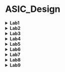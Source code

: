 # ASIC_Design
<details><summary><strong>Lab1</strong></summary>

### Objective:
  - Compile and verify a simple C code (example: sum of n natural numbers) in both GCC and RISC-V GNU compiler tool chain on Ubuntu.
### Tools used:
  - GCC
  - RISC-V GNU complier.
### Methodolgy:
  #### Task_1 : 
  #### 1. Compile and verify simple C code in GCC environment.
  ##### Code:
  ```c
	#include <stdio.h>

	int main(){

		int sum=0;
		int n=50;
		for(int i=0;i<=n;i++){
			sum = sum + i;
		}
		printf("Sum of numbers from 1 to %d is %d\n",n,sum);
		return 0;
	}
```
#### 2. Commands used to compile and run the code:
  ```c
gcc 1tonsum.c
```
```
./a.out
```
#### 3. Output image:
We can see the sum of numbers from 1 to 50 is 1275
![image](https://github.com/user-attachments/assets/7b0ce050-98aa-4957-a5d1-e14883a4818c)
 #### Task_2: 
 #### Compile and verify using RISC-V GNU compiler and observe difference between Ofast and O1
 ##### O1 optimization:
 ##### 1. Commands for compiling O1 optimization:
 ```
riscv64-unknown-elf-gcc -O1 -mabi=lp64 -march=rv64i -o 1tonsum.o 1tonsum.c
```
```
riscv64-unknown-elf-objdump -d s1tonsum.o | less
```
##### 2. Output image:
There are a total of 14 lines in the main section of O1 optimization.
![image](https://github.com/user-attachments/assets/c917ef07-74b3-4941-8c98-7d2e5a365a7b)


 ##### Ofast optimization:
 ##### 1. Commands for compiling Ofast optimization:
 ```
riscv64-unknown-elf-gcc -Ofast -mabi=lp64 -march=rv64i -o 1tonsum.o 1tonsum.c
```
```
riscv64-unknown-elf-objdump -d s1tonsum.o | less
```
##### 2. Output image:
There are a total of 11 lines in the main section of Ofast optimization.
![image](https://github.com/user-attachments/assets/63b63e54-3d8d-4b04-a695-ce6e43cc1e8d)

**As Ofast takes lesser number of instructions clearly Ofast is better than O1 optimization.**

</details>

<details><summary><strong>Lab2</strong></summary>
	
### Objective:
  - Compile the dump file and verify the output with GCC output of lab1
  - Debug the main section of the previously written C program and observe the reguster values sof each step.
	
### Tools used:
  - GCC
  - RISC-V GNU complier
  - Spike RISC-V Simualtor

### Methodolgy:
#### Task_1:
##### Command to compile the C code in RISCV Complier
 ```
riscv64-unknown-elf-gcc -O1 -mabi=lp64 -march=rv64i -o 1tonsum.o 1tonsum.c
```
##### Execution of object file using Spike Simulator
Here in the below command, "pk" means proxy kernel.
```
spike pk 1tonsum.c
```
We can see that output of the code is still same as Lab1.
![image](https://github.com/user-attachments/assets/961598e5-cf1e-4450-9102-46c4200fbcf3)
#### Task_2:
##### Debugging using Spike Simulator
Spike Simulator is often used for debugging the object file.
```
spike -d pk s1tonsum.c
```
1. **We can start debugging from the instruction 100b0 (The start of the main function) by using the below command.**
	```
	until pc 0 100b0
	```
	![image](https://github.com/user-attachments/assets/df14801d-e49c-44e6-b86e-2cd159bd7c85)
2. **Check the contents in the registers**
	```
	reg 0 a0
	reg 0 sp
	```
	We can observe the intial values of the registers.
![image](https://github.com/user-attachments/assets/a721d221-b60c-4ce3-9e09-fd2a0e0459c8)

3. **Understanding lui instruction by checking the value in the register a0.**

	We can see that the a0 value is updated after executing lui(load upper immediate) .
The value 21(in hexadecimal) is given to the register a0.
Note that the lower 12 bits remains the same which means lui perfoms basic addition for upper 20 bits.
![image](https://github.com/user-attachments/assets/0b6e1405-b9a5-4b35-99eb-afc0ccca2a80)

4. **Understanding addi instruction by checking the value in the register sp.**

	We observe in the calculator app that the subtraction of the intial value and final value results in 16.
So we understand that addi instrcution adds -16 to the register sp.
![image](https://github.com/user-attachments/assets/b8e1ef93-ed46-4d34-b464-cfd8024315a5)


</details>

<details><summary><strong>Lab3</strong></summary>
	
### Objective:
  - To understand various RISC-V instruction types (R,I,S,B,U,J)
  - To determine the 32 bit instruction code for specific RISC-V instruction
### Theory:
 - RISC-V (Reduced Instruction Set Computer - V) is an open standard instruction set architecture (ISA) that is simple and modular. The RISC-V ISA is categorized into several types of instructions based on their functionality.
 - The six main instruction formats in RISC-V are R-Type, I-Type, S-Type, B-Type, U-Type, and J-Type. Each format is tailored for specific tasks such as arithmetic and logic operations, working with immediate values, branching, memory access, and jump instructions.
 - This image shows the instruction format for various RISC-V instructiopn types.
   ![image](https://github.com/user-attachments/assets/daad8ba5-5964-4cd9-9968-1be21f65fd71)
 - this image shows the base instruction set table for predeined values
 ![image](https://github.com/user-attachments/assets/ebfe1668-74d0-476a-a280-d34f80b4052d)
### Procedure:
- Given RISCV instructions are
  
```
 ADD r4, r4, r4
 SUB r4, r4, r4
 AND r4, r4, r4
 OR r8, r4, r5
 XOR r8, r4, r4
 SLT r00, r1, r4
 ADDI r02, r2, 5
 SW r2, r0, 4
 SRL r06, r01, r1
 BNE r0, r0, 20
 BEQ r0, r0, 15
 LW r03, r01, 2
 SLL r05, r01, r1 
```


### Instructions and Their Encodings:

#### 1. **`ADD r4, r4, r4`**
- **Type:** R
- **Opcode:** 0110011
- **rd:** 00010 (r4)
- **rs1:** 00010 (r4)
- **rs2:** 00010 (r4)
- **func3:** 000
- **func7:** 0000000
- **Instruction (Binary):** 0000000 00100 00100 000 00100 0110011
- **Hexadecimal:** 0x00420233

#### 2. **`SUB r4, r4, r4`**
- **Type:** R
- **Opcode:** 0110011
- **rd:** 00010 (r4)
- **rs1:** 00010 (r4)
- **rs2:** 00010 (r4)
- **func3:** 000
- **func7:** 0100000
- **Instruction (Binary):** 0100000 00100 00100 000 00100 0110011
- **Hexadecimal:** 0x40420233

#### 3. **`AND r4, r4, r4`**
- **Type:** R
- **Opcode:** 0110011
- **rd:** 00010 (r4)
- **rs1:** 00010 (r4)
- **rs2:** 00010 (r4)
- **func3:** 111
- **func7:** 0000000
- **Instruction (Binary):** 0000000 00100 00100 111 00100 0110011
- **Hexadecimal:** 0x00427233

#### 4. **`OR r8, r4, r5`**
- **Type:** R
- **Opcode:** 0110011
- **rd:** 01000 (r8)
- **rs1:** 00100 (r4)
- **rs2:** 00101 (r5)
- **func3:** 110
- **func7:** 0000000
- **Instruction (Binary):** 0000000 00101 00100 110 01000 0110011
- **Hexadecimal:** 0x00526433

#### 5. **`XOR r8, r4, r4`**
- **Type:** R
- **Opcode:** 0110011
- **rd:** 01000 (r8)
- **rs1:** 00100 (r4)
- **rs2:** 00100 (r4)
- **func3:** 100
- **func7:** 0000000
- **Instruction (Binary):** 0000000 00100 00100 100 01000 0110011
- **Hexadecimal:** 0x00424433

#### 6. **`SLT r00, r1, r4`**
- **Type:** R
- **Opcode:** 0110011
- **rd:** 00000 (r0)
- **rs1:** 00001 (r1)
- **rs2:** 00100 (r4)
- **func3:** 010
- **func7:** 0000000
- **Instruction (Binary):** 0000000 00100 00001 010 00000 0110011
- **Hexadecimal:** 0x0040A033  

#### 7. **`ADDI r02, r2, 5`**
- **Type:** I
- **Opcode:** 0010011
- **rd:** 00010 (r2)
- **rs1:** 00010 (r2)
- **imm:** 000000000101 (5)
- **func3:** 000
- **Instruction (Binary):** 000000000101 00010 000 00010 0010011
- **Hexadecimal:** 0x00510113

#### 8. **`SW r2, r0, 4`**
- **Type:** S
- **Opcode:** 0100011
- **rs1:** 00000 (r0)
- **rs2:** 00010 (r2)
- **imm:** 000000000100 (4)
- **func3:** 010
- **Instruction (Binary):** 000000000100 00000 010 00010 0100011
- **Hexadecimal:** 0x00402123

#### 9. **`SRL r06, r01, r1`**
- **Type:** R
- **Opcode:** 0110011
- **rd:** 00110 (r6)
- **rs1:** 00001 (r1)
- **rs2:** 00001 (r1)
- **func3:** 101
- **func7:** 0000000
- **Instruction (Binary):** 0000000 00001 00001 101 00110 0110011
- **Hexadecimal:** 0x0010D333

#### 10. **`BNE r0, r0, 20`**
- **Type:** B
- **Opcode:** 1100011
- **rs1:** 00000 (r0)
- **rs2:** 00000 (r0)
- **imm:** 00000000010100 (20)
- **func3:** 001
- **Instruction (Binary):** 000000010100 00000 001 00000 1100011
- **Hexadecimal:** 0x01401063

#### 11. **`BEQ r0, r0, 15`**
- **Type:** B
- **Opcode:** 1100011
- **rs1:** 00000 (r0)
- **rs2:** 00000 (r0)
- **imm:** 00000000001111 (15)
- **func3:** 000
- **Instruction (Binary):** 000000001111 00000 000 00000 1100011
- **Hexadecimal:** 0x00F00063

#### 12. **`LW r03, r01, 2`**
- **Type:** I
- **Opcode:** 0000011
- **rd:** 00011 (r3)
- **rs1:** 00001 (r1)
- **imm:** 000000000010 (2)
- **func3:** 010
- **Instruction (Binary):** 000000000010 00001 010 00011 0000011
- **Hexadecimal:** 0x0020A183

#### 13. **`SLL r05, r01, r1`**
- **Type:** R
- **Opcode:** 0110011
- **rd:** 00101 (r5)
- **rs1:** 00001 (r1)
- **rs2:** 00001 (r1)
- **func3:** 001
- **func7:** 0000000
- **Instruction (Binary):** 0000000 00001 00001 001 00101 0110011
- **Hexadecimal:** 0x001092B3
### RISC-V Instructions Summary

## Instructions and Their Encodings

| Instruction         | Type | 32-bit Instruction                             | Hexadecimal |
|---------------------|------|-----------------------------------------------|-------------|
| `ADD r4, r4, r4`   | R    | 0000000 00100 00100 000 00100 0110011       | 0x00420233  |
| `SUB r4, r4, r4`   | R    | 0100000 00100 00100 000 00100 0110011       | 0x40420233  |
| `AND r4, r4, r4`   | R    | 0000000 00100 00100 111 00100 0110011       | 0x00427233  |
| `OR r8, r4, r5`    | R    | 0000000 00101 00100 110 01000 0110011       | 0x00526433  |
| `XOR r8, r4, r4`   | R    | 0000000 00100 00100 100 01000 0110011       | 0x00424433  |
| `SLT r00, r1, r4`  | R    | 0000000 00100 00001 010 00000 0110011       | 0x0040A033  |
| `ADDI r02, r2, 5`  | I    | 000000000101 00010 000 00010 0010011       | 0x00510113  |
| `SW r2, r0, 4`     | S    | 000000000100 00000 010 00010 0100011       | 0x00402123  |
| `SRL r06, r01, r1` | R    | 0000000 00001 00001 101 00110 0110011       | 0x0010D333  |
| `BNE r0, r0, 20`   | B    | 000000010100 00000 001 00000 1100011       | 0x01401063  |
| `BEQ r0, r0, 15`   | B    | 000000001111 00000 000 00000 1100011       | 0x00F00063  |
| `LW r03, r01, 2`   | I    | 000000000010 00001 010 00011 0000011       | 0x0020A183  |
| `SLL r05, r01, r1` | R    | 0000000 00001 00001 001 00101 0110011       | 0x001092B3  |





</details>

<details><summary><strong>Lab4</strong></summary>
	
 ### Objective: 
  - Simulate the RISCV instruction
 ### Procdeure:
  - In the Verilog code, each instruction type is assigned a unique opcode, and the instructions have specific func3 and func7 values that differ from the original RISC-V specifications. The func7 value is used to differentiate between immediate operations and other arithmetic functions. If func7 is not utilized for this purpose, it is set to b'0 in the Verilog code.
  - This table contains the hard coded 32 bit instruction for the given RISCV instructions in Lab3
    

| Sno | Instruction         | Hardcoded 32-bit Pattern                  | Hexadecimal Pattern | 32-bit Pattern                        | Hexadecimal |
|-----|---------------------|-------------------------------------------|---------------------|---------------------------------------|-------------|
| 1   | `ADD r4, r4, r4`    | `0000001 00100 00100 000 00100 0000000`   | 0x02420200          | `0000000 00100 00100 000 00100 0110011` | 0x00420233  |
| 2   | `SUB r4, r4, r4`    | `0000001 00100 00100 001 00100 0000000`   | 0x02421200         | `0100000 00100 00100 000 00100 0110011` | 0x40420233  |
| 3   | `AND r4, r4, r4`    | `0000001 00100 00100 010 00100 0000000`   | 0x02422200         | `0000000 00100 00100 111 00100 0110011` | 0x00427233  |
| 4   | `OR r8, r4, r5`     | `0000001 00101 00100 011 01000 0000000`   | 0x02523400         | `0000000 00101 00100 110 01000 0110011` | 0x00526433  |
| 5   | `XOR r8, r4, r4`    | `0000001 00100 00100 100 01000 0000000`   | 0x02424400          | `0000000 00100 00100 100 01000 0110011` | 0x00424433  |
| 6   | `SLT r00, r1, r4`   | `0000001 00100 00001 101 00000 0000000`   | 0x0240D000        | `0000000 00100 00001 010 00000 0110011` | 0x00424433  |
| 7   | `ADDI r02, r2, 5`   | `000000000101 00010 000 00010 0000000`    | 0x00510100        | `000000000101 00010 000 00010 0010011`  | 0x00510113  |
| 8   | `SW r2, r0, 4`      | `000000 000100 00000 001 00010 0000001`   | 0x00401101          | `000000000100 00000 010 00010 0100011`  | 0x00402123  |
| 9   | `SRL r06, r01, r1`  | `0000000 00001 00001 001 00110 0000011`   | 0x00109303          | `0000000 00001 00001 101 00110 0110011` | 0x0010D333  |
| 10  | `BEQ r0, r0, 15`    | `000000001111 00000 000 00000 0000010`    | 0x00F00002          | `000000001111 00000 000 00000 1100011` | 0x00F00063  |
| 11  | `LW r03, r01, 2`    | `000000000010 00001 010 00011 0000011`    | 0x0020A183          | `000000000010 00001 010 00011 0000011`  | 0x0020A183  |

### Output WaveForm:

 1. ``` ADD r6, r1, r2 ```

![image](https://github.com/user-attachments/assets/cbf23082-1b95-4b73-93d2-1d89a50ed8e6)


2. ``` SUB r7, r1, r2  ```


 ![image](https://github.com/user-attachments/assets/97e14855-3f17-4f94-8ee1-970fe52b5e7d)
 

3.  ``` AND r8, r1, r3 ```
 

 ![image](https://github.com/user-attachments/assets/0a861382-5687-4349-9922-d2cc806ba511)
 

 4. ``` OR r9, r2, r5  ```
 
![image](https://github.com/user-attachments/assets/e09a563c-0268-4c2c-89fc-720e4c84519f)


5. ``` XOR r10, r1, r4 ```

![image](https://github.com/user-attachments/assets/a8a0ee27-6c15-4eb3-be80-a9b645637a92)


6. ``` SLT r11, r2, r4 ```

![image](https://github.com/user-attachments/assets/c37f11b7-103f-421f-9fc0-4b4389f42daf)

7. ``` ADDI r12, r4, 5 ```

![image](https://github.com/user-attachments/assets/defe4c4c-17fb-4dbd-b09f-7073727eaeea)

8. ``` SW r3, r1, 2 ```

![image](https://github.com/user-attachments/assets/88e47ae3-a8d3-4e70-b031-4f312a1c1d86)

9. ```  LW r0, r0, 15  ```

 ![image](https://github.com/user-attachments/assets/4fecc4b2-6f2f-4ac1-85e8-d9aea0acd91b)

10. ``` BEQ r0, r0, 15 ```

 ![image](https://github.com/user-attachments/assets/837fffa7-fba9-4039-96fe-9641fb0f7f34)
 

 11. ``` ADD r14, r2, r2 ```

 ![image](https://github.com/user-attachments/assets/d396a1c2-8c54-4f39-b107-29479d6cc627)

 
**Final Output**

![image](https://github.com/user-attachments/assets/a50a8aa6-151a-445c-a51f-561af167ae0a)



</details>

<details><summary><strong>Lab5</strong></summary>

### Objective:
  -  To verify that the output of the below code is same for both riscv-gcc and gcc compiler

### Code:
  - This function creates a simple dashboard to gte vehicle info. Also it contains functions to get and set values.

```c
#include <stdio.h>

void setEngineTemp(int temp);
int getEngineTemp();
void setFuelLevel(int level);
int getFuelLevel();
void setBatteryVoltage(float voltage);
float getBatteryVoltage();
void displayDashboard();


int engineTemp;
int fuelLevel;
float batteryVoltage;

int main() {
    int choice;
    int temp, level;
    float voltage;

    setEngineTemp(90);
    setFuelLevel(50);
    setBatteryVoltage(12.5);

    do {
        displayDashboard();
        printf("Enter your choice (1-7): ");
        scanf("%d", &choice);

        switch(choice) {
            case 1:
                printf("Enter new Engine Temperature (°C): ");
                scanf("%d", &temp);
                setEngineTemp(temp);
                printf("Engine Temperature updated to %d°C\n", getEngineTemp());
                break;

            case 2:
                printf("Current Engine Temperature: %d°C\n", getEngineTemp());
                break;

            case 3:
                printf("Enter new Fuel Level (%%): ");
                scanf("%d", &level);
                setFuelLevel(level);
                printf("Fuel Level updated to %d%%\n", getFuelLevel());
                break;

            case 4:
                printf("Current Fuel Level: %d%%\n", getFuelLevel());
                break;

            case 5:
                printf("Enter new Battery Voltage (V): ");
                scanf("%f", &voltage);
                setBatteryVoltage(voltage);
                printf("Battery Voltage updated to %.1f V\n", getBatteryVoltage());
                break;

            case 6:
                printf("Current Battery Voltage: %.1f V\n", getBatteryVoltage());
                break;

            case 7:
                printf("Exiting the dashboard...\n");
                break;

            default:
                printf("Invalid choice. Please select a valid option.\n");
        }
    } while(choice != 7);

    return 0;
}


void setEngineTemp(int temp) {
    engineTemp = temp;
}


int getEngineTemp() {
    return engineTemp;
}


void setFuelLevel(int level) {
    fuelLevel = level;
}


int getFuelLevel() {
    return fuelLevel;
}


void setBatteryVoltage(float voltage) {
    batteryVoltage = voltage;
}


float getBatteryVoltage() {
    return batteryVoltage;
}

void displayDashboard() {
    printf("\n--- Dashboard ---\n");
    printf("1. Set Engine Temperature\n");
    printf("2. Get Engine Temperature\n");
    printf("3. Set Fuel Level\n");
    printf("4. Get Fuel Level\n");
    printf("5. Set Battery Voltage\n");
    printf("6. Get Battery Voltage\n");
    printf("7. Exit\n");
}

```

### Compiling and Executing the code:

1) **In GCC**

 ``` 
 gcc vehicle_dashboard.c
 ```
 
 ``` 
 ./a.out
 ```

2) **In RISCV**


 ``` 
 riscv64-unknown-elf-gcc -O1 -mabi=lp64 -march=rv64i -o vehicle_dashboard.o vehicle_dashboard.c
```

```
spike pk vehicle_dashboard.o
```

### Code Output :

1) **In GCC**
   
   ![image](https://github.com/user-attachments/assets/3c05b5c1-c691-41b2-b905-f9e74aeb3f23)

2) **In RISCV**

   ![image](https://github.com/user-attachments/assets/5387375b-7757-410c-8e5b-a37362856bef)

## Conclusion:

 - We observe that the C code executes same in both GCC and RISCV .


</details>



<details><summary><strong>Lab6</strong></summary>
	
<details><summary><strong>Day3</strong></summary>
	
 ## Understanding Simple Combinational Circuit :
 
 - These are the basic gates used in combinational circuit.
 ![image](https://github.com/user-attachments/assets/4637de9e-4b64-4551-acf7-3690e3250874)

 - Here are some of the basic designs of some of the combinational ciruits:

 
 1) **Inverter**
 ```c
$out = ! $in;
```

![inverter](https://github.com/user-attachments/assets/8a4224d7-50fe-4261-a1d8-2b8d9d646a35)

 2) **Addition on arrays**
 ```c
$out[4:0] = $in1[3:0] + $in2[3:0];
```

![adder](https://github.com/user-attachments/assets/22698417-c934-42b6-8c1a-cd2435543bf6)

 3) **And Gate(2 input)**
 ```c
$out = $in1 && $in2;
```

![ans](https://github.com/user-attachments/assets/ba5aaafe-4994-4269-b98e-92cc141d639d)

 4) **Or Gate(2 input)**
 ```c
$out = $in1||  $in2;
```
![or](https://github.com/user-attachments/assets/fe2cc74a-77b3-415a-9036-2d863ed372b8)


 5) **xor Gate(2 input)**
 ```c
$out = $in1 ^  $in2;
```
![xor](https://github.com/user-attachments/assets/e942922b-faea-4523-8ca7-272ccaa6d3b7)


 6) **2:1 Mux**
 ```c
$out[11:0] = $sel ? $in1[11:0] : $in0[11:0];
```

![mux21](https://github.com/user-attachments/assets/8fa6d6e8-f7ef-40a4-b45d-07b8e376304b)


 7) **Combinational Calci**

- This calculator does 4 basic operations which are addition, subtraction,divison and multiplication.
- The input to the calculator is random 3 bit values and the operation is selected by the select line of the mux.
 ```c
$val1[31:0] = $rand1[3:0];
$val2[31:0] = $rand2[3:0];

$sum[31:0]  = $val1[31:0] + $val2[31:0];
$diff[31:0] = $val1[31:0] - $val2[31:0];
$prod[31:0] = $val1[31:0] * $val2[31:0];
$quot[31:0] = $val1[31:0] / $val2[31:0];

$out[31:0] = ($sel[1:0] == 2'b00) ? $sum[31:0]:
             ($sel[1:0] == 2'b01) ? $diff[31:0]:
             ($sel[1:0] == 2'b10) ? $prod[31:0]:
                                    $quot[31:0];
```

- If select line is 00 then additon is done
- If select line is 01 then subtraction is done
- If select line is 10 then multiplication is done
- If select line is 11 then division is done

- Later in the editoral we see that this calaculator can be implemented by sequenctial logic too.

![calci](https://github.com/user-attachments/assets/e6afbcf5-7bbb-44b7-8234-93f10ae8cb31)


## Understanding Sequential Circuit :

- A sequential circuit is a type of digital circuit that incorporates memory components to store data, enabling it to produce outputs based on both the current inputs and the circuit's past states. Unlike combinational circuits, which rely solely on present inputs, sequential circuits utilize feedback loops and storage elements like flip-flops or registers to maintain their internal state. This internal state, combined with current inputs, determines the circuit's behavior, allowing it to perform tasks that require tracking input history, such as counting, data storage, or event sequencing.

1) **Fibbonacci Series**:

``` c
$num[31:0] = $reset ? 1 : (>>1$num + >>2$num);
```
- The below image shows the circuit consisting of d flip flop
![image](https://github.com/user-attachments/assets/ad4f9937-e543-499e-bc20-aeeffaebdfe9)


![fib](https://github.com/user-attachments/assets/455b313c-a04b-43d5-bb94-e8ee0f9a258d)


2) **Counter Series**:

```c
$cnt[31:0] = $reset ? 0 : (>>1$cnt + 1);
```

- The below image shows the circuit consisting of d flip flop

 ![image](https://github.com/user-attachments/assets/95540797-cb40-433e-bd88-0a7d78b8737a)


![cnt](https://github.com/user-attachments/assets/9777d78f-2421-4e76-b3cf-6ecd5d8a98d3)


3) **Sequential Calculator:**
- This circuit behaves the same as the rpevious cominitoral circuit but the result will the input to the circuit .
-  Upon resest the result sets to zero.
-  
```c

   $val1[31:0] = >>2$out;
   $val2[31:0] = $rand2[3:0];

   $sum[31:0]  = $val1[31:0] + $val2[31:0];
   $diff[31:0] = $val1[31:0] - $val2[31:0];
   $prod[31:0] = $val1[31:0] * $val2[31:0];
   $quot[31:0] = $val1[31:0] / $val2[31:0];

   $nxt[31:0] = ($sel[1:0] == 2'b00) ? $sum[31:0]:
                ($sel[1:0] == 2'b01) ? $diff[31:0]:
                ($sel[1:0] == 2'b10) ? $prod[31:0]:
                                       $quot[31:0];
   
   $out[31:0] = $reset ? 32'h0 : $nxt;
```

- The generated block diagram and waveforms are as shown:

![image](https://github.com/user-attachments/assets/fad11b10-4f92-4cc0-85e5-5882ff17e477)

![calci_sseq](https://github.com/user-attachments/assets/793f447d-bff7-42c2-bcb7-a2b5fc8ef928)


## Pipelined Logic:
 - In Transaction-Level Verilog (TL-Verilog), pipelined logic is effectively modeled using pipeline constructs that represent the flow of data through various design stages, each aligned with a clock cycle. This method simplifies the representation of sequential logic by automatically managing state propagation, allowing for clear and concise descriptions of complex, multi-stage operations. As a result, it enhances both the clarity and maintainability of the design.

1)**Designing for the given modele**:
   
- The objective is to recreate the design using TVL code. The module is shown in the diagram.
![image](https://github.com/user-attachments/assets/4c93ac77-6a26-4047-87cf-903eae14ea94)
 - Code for the following module is given below
   
 ```c
|pipe
  @1
    $err1 = $bad_input || $illegal_op;
  @3
    $err2 = $over_flow || $err1;
  @6
    $err3 = $div_by_zero || $err2;
```

- The results can be verified by seeing the below waveforms.
  ![failed](https://github.com/user-attachments/assets/e30db172-25e2-4b5e-8ef7-eebe0988f242)

2)**Pipelined Calculator**:
- Valid is also used to create alternate values of reset.

```c
   |cal
      @1
         $reset = *reset;
         $clk_nik = *clk;

         $valid[31:0] = $reset ? 0 : (>>1$valid + 1);
         $nreset = $reset | ~$valid;
         
         $val1[31:0] = >>2$out;
         $val2[31:0] = $rand2[3:0];

         $sum[31:0]  = $val1[31:0] + $val2[31:0];
         $diff[31:0] = $val1[31:0] - $val2[31:0];
         $prod[31:0] = $val1[31:0] * $val2[31:0];
         $quot[31:0] = $val1[31:0] / $val2[31:0];
         
      @2
         $nxt[31:0] = ($sel[1:0] == 2'b00) ? $sum[31:0]:
                      ($sel[1:0] == 2'b01) ? $diff[31:0]:
                      ($sel[1:0] == 2'b10) ? $prod[31:0]:
                                             $quot[31:0];
        
         
         $out[31:0] = $nreset ? 32'h0 : $nxt;   
   ```
![image](https://github.com/user-attachments/assets/686e1ca7-4438-42aa-86eb-2606269f050f)

![cal2](https://github.com/user-attachments/assets/2648f019-65f9-4f23-b192-af8474ad53c5)


3)**Cycle Calculator with validity:**:


```c
   $reset = *reset;
   $clk_nik = *clk;
   
   |cal
      @1
         $reset = *reset;
         $clk_kar = *clk;
         
         $cnt[31:0] = $reset ? 0 : (>>1$cnt + 1);
         $valid = $cnt;
         $valid_or_reset = ($reset | $valid);
         
      
      ?$valid
         @1
            $val1[31:0] = >>2$out;
            $val2[31:0] = $rand2[3:0];
            
            $sum[31:0]  = $val1[31:0] + $val2[31:0];
            $diff[31:0] = $val1[31:0] - $val2[31:0];
            $prod[31:0] = $val1[31:0] * $val2[31:0];
            $quot[31:0] = $val1[31:0] / $val2[31:0];
            
         @2
            $nxt[31:0] = ($sel[1:0] == 2'b00) ? $sum[31:0]:
                         ($sel[1:0] == 2'b01) ? $diff[31:0]:
                         ($sel[1:0] == 2'b10) ? $prod[31:0]:
                                                $quot[31:0];
            
            $out[31:0] = $valid_or_reset ? 32'h0 : $nxt;

```

![image](https://github.com/user-attachments/assets/b98d65db-d374-42ad-a783-ce6bc55dc519)

 </details>
 
 <details><summary><strong>Day4</strong></summary>
	 
  ## RISC-V CPU Micro-architecture:
  - This section contains the TVL implementation of 3 stages : Fetch, Decode, Execute
  - The below figure shows block diagram of our CPU.
    ![image](https://github.com/user-attachments/assets/ea49e898-8d50-44be-a99d-a72f7323ccf6)

  - We implement every block in the above diagram in TVL and show the resultant wave forms.
    ![image](https://github.com/user-attachments/assets/20aec983-a05f-4075-ba39-bda56f2af35c)

    **1) Program Counter**:
    
   	- In RISC-V, the Program Counter (PC) is a register that holds the address of the next instruction to be executed. After each instruction fetch, the PC is automatically incremented to point to the 		subsequent instruction. The PC can also be modified by control flow instructions like branches or jumps, directing the flow of program execution.
    	- The diagram below shows the diagram of PC in detail.
   	![image](https://github.com/user-attachments/assets/2d717fa8-264b-4621-8d16-87db6f64b17d)
    	- Given beloww is the TVL code for PC.
      	```c
      	$pc[31:0] = >>1$reset ? 0 : ( >>1$pc + 31'h4 );
      	```
       
      ![image](https://github.com/user-attachments/assets/65ca803d-4230-40a7-8dbd-41bf08cc8f17)



    **2) Instruction Memory**:
    
    - Given below is the low level diagram for the Instruction Memory.
    
	 ![image](https://github.com/user-attachments/assets/1179c300-15da-4021-a2d5-5f573ca72fb0)
	- The PC output is given to instruction memory which fetches the untruction which has to executed.
    	- The instruction memory gives the 32 bit instruction which needs to be exectuted to the next module whicle PC increments by 4.
        - The code for instruction memory is given below.
        ```c
        $imem_rd_en = >>1$reset ? 0 : 1;
        $imem_rd_addr[31:0] = $pc[M4_IMEM_INDEX_CNT+1:2];
        $instr[31:0] = $imem_rd_data[31:0];
        ```
   	- Given below is the waveform for PC and instruction memory.

     ![image](https://github.com/user-attachments/assets/151476c8-5597-4412-813d-89c3c3f4297d)


    **3) Decoding the instruction**:

     **Decode Logic**:
     - Given below is the different instruction types which determines the type(I,R,S,B,J,U).
   	 ![image](https://github.com/user-attachments/assets/d56401fc-2bed-48e8-a5a6-d1d3cef981b1)

	 ![image](https://github.com/user-attachments/assets/d7a7d95d-97e3-470f-8728-0fe011a19b6d)

     **Immediate Logic**:

     - The figure below shows the immediate value of different instructions.
    
	![image](https://github.com/user-attachments/assets/e51fd527-0b69-401d-95a7-02e8ee143067)
     
     - Coded the instruction baseed on all six types of RISCV instruction set.
       
       ![image](https://github.com/user-attachments/assets/c552ed06-1999-4bf2-8801-23b18fea2a27)

    - The waveforms for the same are shown
      ![image](https://github.com/user-attachments/assets/d2335d14-2935-4947-b297-bc7b4d38fbd1)


      **Decode Logic For Other Fields**:
      
      - Functions like rs1,rs2,func3,func7 should also be decoded
        
        ```c
                 $rs2_valid = $is_r_instr || $is_s_instr || $is_b_instr;
         ?$rs2_valid
            $rs2[4:0] = $instr[24:20];
            
         $rs1_valid = $is_r_instr || $is_i_instr || $is_s_instr || $is_b_instr;
         ?$rs1_valid
            $rs1[4:0] = $instr[19:15];
         
         $funct3_valid = $is_r_instr || $is_i_instr || $is_s_instr || $is_b_instr;
         ?$funct3_valid
            $funct3[2:0] = $instr[14:12];
            
         $funct7_valid = $is_r_instr ;
         ?$funct7_valid
            $funct7[6:0] = $instr[31:25];
            
         $rd_valid = $is_r_instr || $is_i_instr || $is_u_instr || $is_j_instr;
         ?$rd_valid
            $rd[4:0] = $instr[11:7];

         $opcode[6:0] = $instr[6:0];
        ```
      - The waveform for the above is shown in the picture

        ![image](https://github.com/user-attachments/assets/b4af4364-65b4-42d2-8dd5-b9c66e996da5)

    **Decoding Individual Instructions**:
    - The task is the decode the circled individual instructions. This achieved by using the below code
      ```c
      $dec_bits [10:0] = {$funct7[5], $funct3, $opcode};
      $is_beq = $dec_bits ==? 11'bx_000_1100011;
      $is_bne = $dec_bits ==? 11'bx_001_1100011;
      $is_blt = $dec_bits ==? 11'bx_100_1100011;
      $is_bge = $dec_bits ==? 11'bx_101_1100011;
      $is_bltu = $dec_bits ==? 11'bx_110_1100011;
      $is_bgeu = $dec_bits ==? 11'bx_111_1100011;
      $is_addi = $dec_bits ==? 11'bx_000_0010011;
      $is_add = $dec_bits ==? 11'b0_000_0110011;
      ```
    - Also the PC should be updated in order to account Branch instructions.
      ```c
      $pc[31:0] = >>1$reset ? 32'b0 :
            >>1$taken_branch ? >>1$br_target_pc :
            >>1$pc + 32'd4;
      ```
    - The waveforms are attached below
      ![image](https://github.com/user-attachments/assets/2529f7f2-f3af-4c5c-b021-3224d2cd5700)

    **4)Register File Read and Enable**
    - In this stage we read instructons from instruction memory and store them in registers.
    - We have two register slots that read the instructions, and these stored instructions are then sent to the ALU for processing.
      
      ![image](https://github.com/user-attachments/assets/1d345e3e-fa9c-48d8-a508-a97438aae225)

    ```c
    $rf_rd_en1 = $rs1_valid;
    $rf_rd_en2 = $rs2_valid;
    $rf_rd_index1[4:0] = $rs1;
    $rf_rd_index2[4:0] = $rs2;
    $src1_value[31:0] = $rf_rd_data1;
    $src2_value[31:0] = $rf_rd_data2;  
    ```

   - The waveform for the same is shown below
    ![image](https://github.com/user-attachments/assets/fd998880-8f81-404d-8354-8f2c49f26a0a)

   **5)ALU**
    ![image](https://github.com/user-attachments/assets/bff09f8b-c0ef-435d-9411-64a2a27cbe72)
    
   - This snippet accounts for addi and add operations.
   ```c
   $result[31:0] = $is_addi ? $src1_value + $imm :
                $is_add ? $src1_value + $src2_value :
                32'bx ;
   ```
   ![image](https://github.com/user-attachments/assets/4a35daf0-0dee-4f25-856c-e5240e679374)


   **6)Register File write**
   
   ![image](https://github.com/user-attachments/assets/5ecb817f-bbb3-444f-a4e6-bd97565a5c4e)

   ```c
   $rf_wr_en = $rd_valid && $rd != 5'b0;
   $rf_wr_index[4:0] = $rd;
   $rf_wr_data[31:0] = $result;
   ```
  ![image](https://github.com/user-attachments/assets/4c3c5d1b-50c8-4658-98d7-d3127698e41e)


  **7)Branch Instructions**
  ![image](https://github.com/user-attachments/assets/d6b8811f-c225-4b7c-8f01-115be7baa298)
  
  ```c
  $taken_branch = $is_beq ? ($src1_value == $src2_value):
                $is_bne ? ($src1_value != $src2_value):
                $is_blt ? (($src1_value < $src2_value) ^ ($src1_value[31] != $src2_value[31])):
                $is_bge ? (($src1_value >= $src2_value) ^ ($src1_value[31] != $src2_value[31])):
                $is_bltu ? ($src1_value < $src2_value):
                $is_bgeu ? ($src1_value >= $src2_value):1'b0;

 $br_target_pc[31:0] = $pc +$imm;
 ```
![image](https://github.com/user-attachments/assets/f8df5ed5-0864-4b90-ab1e-7019757d0699)


  **Test Bench**
  
  ```c
  *passed = |cpu/xreg[10]>>5$value == (1+2+3+4+5+6+7+8+9) ;
  ```

 ![image](https://github.com/user-attachments/assets/45a1f671-9342-4f18-ac81-cd9410b9314d)

**Final Result showing addition from 1 to 9 0(h00) to 45(h2d)**:
 ![image](https://github.com/user-attachments/assets/b8ed872c-3710-44ec-a106-bf33889dfe6b)


 </details>
 
<details><summary><strong>Day5</strong></summary>
	
## RISCV CPU:
**Pipelining the CPU**:

- Pipelining can introduce various hazards, one of the most significant being the "branch instruction hazard" or "branch penalty." This occurs because branch instructions can alter the flow of execution, leading to uncertainties. The main types of hazards include:

 1) Structural Hazard: This arises from resource conflicts, such as when multiple instructions need the same execution unit simultaneously, causing pipeline stalls until the conflict is resolved.
 2) Data Hazard: This occurs when an instruction depends on the result of a previous instruction. If the required data isn't available in time, it can lead to incorrect outcomes.
 3) Control Hazard (Branch Hazard): This is due to the uncertainty of branch outcomes, where the correct instruction to fetch isn't confirmed until after execution. This can result in fetching incorrect instructions and performance penalties due to pipeline flushing.

**Including Valid Signal**:
```c
$start = >>1$reset && !$reset;
$valid = $reset ? 1'b0 : ($start || >>3$valid);
$valid_or_reset = $valid || $reset;
$rs1_or_funct3_valid    = $is_r_instr || $is_i_instr || $is_s_instr || $is_b_instr;
$rs2_valid              = $is_r_instr || $is_s_instr || $is_b_instr;
$rd_valid               = $is_r_instr || $is_i_instr || $is_u_instr || $is_j_instr;
$funct7_valid           = $is_r_instr;
```
**ByPassing**:
```c
$src1_value[31:0] = $rs1_bypass ? >>1$result[31:0] : $rf_rd_data1[31:0];
$src2_value[31:0] = $rs2_bypass ? >>1$result[31:0] : $rf_rd_data2[31:0];
```
**Correction in branch target path**:
```c
   //Current instruction is valid if one of the previous 2 instructions were not (taken_branch or load or jump)
   $valid = ~(>>1$valid_taken_br || >>2$valid_taken_br || >>1$is_load || >>2$is_load || >>2$jump_valid 	|| >>1$jump_valid);
         
   //Current instruction is valid & is a taken branch
   $valid_taken_br = $valid && $taken_br;
         
   //Current instruction is valid & is a load
   $valid_load = $valid && $is_load;
         
   //Current instruction is valid & is jump
   $jump_valid = $valid && $is_jump;
   $jal_valid  = $valid && $is_jal;
   $jalr_valid = $valid && $is_jalr;
    
    *passed = |cpu/xreg[14]>>5$value == (1+2+3+4+5+6+7+8+9+10);
```
**Final 5 Stage Pipeline:**
```c
\m4_TLV_version 1d: tl-x.org
\SV
   // Template code can be found in: https://github.com/stevehoover/RISC-V_MYTH_Workshop
   
   m4_include_lib(['https://raw.githubusercontent.com/BalaDhinesh/RISC-V_MYTH_Workshop/master/tlv_lib/risc-v_shell_lib.tlv'])

\SV
   m4_makerchip_module   // (Expanded in Nav-TLV pane.)
\TLV

   // /====================\
   // | Sum 0 to 9 Program |
   // \====================/
   //
   // Add 0,1,2,3,...,9 (in that order).
   //
   // Regs:
   //  r10 (a0): In: 0, Out: final sum
   //  r12 (a2): 10
   //  r13 (a3): 1..10
   //  r14 (a4): Sum
   // 
   // External to function:
   m4_asm(ADD, r10, r0, r0)             // Initialize r10 (a0) to 0.
   // Function:
   m4_asm(ADD, r14, r10, r0)            // Initialize sum register a4 with 0x0
   m4_asm(ADDI, r12, r10, 1010)         // Store count of 10 in register a2.
   m4_asm(ADD, r13, r10, r0)            // Initialize intermediate sum register a3 with 0
   // Loop:
   m4_asm(ADD, r14, r13, r14)           // Incremental addition
   m4_asm(ADDI, r13, r13, 1)            // Increment intermediate register by 1
   m4_asm(BLT, r13, r12, 1111111111000) // If a3 is less than a2, branch to label named <loop>
   m4_asm(ADD, r10, r14, r0)            // Store final result to register a0 so that it can be read by main program
   m4_asm(SW, r0, r10, 10000)           // Store r10 result in dmem
   m4_asm(LW, r17, r0, 10000)           // Load contents of dmem to r17
   m4_asm(JAL, r7, 00000000000000000000) // Done. Jump to itself (infinite loop). (Up to 20-bit signed immediate plus implicit 0 bit (unlike JALR) provides byte address; last immediate bit should also be 0)
   m4_define_hier(['M4_IMEM'], M4_NUM_INSTRS)

   |cpu
      @0
         $reset = *reset;
         $clk_nik = *clk;
         
         //PC fetch - branch, jumps and loads introduce 2 cycle bubbles in this pipeline
         $pc[31:0] = >>1$reset ? '0 : (>>3$valid_taken_br ? >>3$br_tgt_pc :
                                       >>3$valid_load     ? >>3$inc_pc[31:0] :
                                       >>3$jal_valid      ? >>3$br_tgt_pc :
                                       >>3$jalr_valid     ? >>3$jalr_tgt_pc :
                                                     (>>1$inc_pc[31:0]));
         // Access instruction memory using PC
         $imem_rd_en = ~ $reset;
         $imem_rd_addr[M4_IMEM_INDEX_CNT-1:0] = $pc[M4_IMEM_INDEX_CNT+1:2];
         
         
      @1
         //Getting instruction from IMem
         $instr[31:0] = $imem_rd_data[31:0];
         
         //Increment PC
         $inc_pc[31:0] = $pc[31:0] + 32'h4;
         
         //Decoding I,R,S,U,B,J type of instructions based on opcode [6:0]
         //Only [6:2] is used here because this implementation is for RV64I which does not use [1:0]
         $is_i_instr = $instr[6:2] ==? 5'b0000x ||
                       $instr[6:2] ==? 5'b001x0 ||
                       $instr[6:2] == 5'b11001;
         
         $is_r_instr = $instr[6:2] == 5'b01011 ||
                       $instr[6:2] ==? 5'b011x0 ||
                       $instr[6:2] == 5'b10100;
         
         $is_s_instr = $instr[6:2] ==? 5'b0100x;
         
         $is_u_instr = $instr[6:2] ==? 5'b0x101;
         
         $is_b_instr = $instr[6:2] == 5'b11000;
         
         $is_j_instr = $instr[6:2] == 5'b11011;
         
         //Immediate value decode
         $imm[31:0] = $is_i_instr ? { {21{$instr[31]}} , $instr[30:20]} :
                      $is_s_instr ? { {21{$instr[31]}} , $instr[30:25] , $instr[11:8] , $instr[7]} :
                      $is_b_instr ? { {20{$instr[31]}} , $instr[7] , $instr[30:25] , $instr[11:8] , 1'b0} :
                      $is_u_instr ? { $instr[31] , $instr[30:12] , { 12{1'b0}} } :
                      $is_j_instr ? { {12{$instr[31]}} , $instr[19:12] , $instr[20] , $instr[30:21] , 1'b0} :
                      >>1$imm[31:0];
         
         //Generate valid signals for each instruction fields
         $rs1_or_funct3_valid    = $is_r_instr || $is_i_instr || $is_s_instr || $is_b_instr;
         $rs2_valid              = $is_r_instr || $is_s_instr || $is_b_instr;
         $rd_valid               = $is_r_instr || $is_i_instr || $is_u_instr || $is_j_instr;
         $funct7_valid           = $is_r_instr;
         
         //Decode other fields of instruction - source and destination registers, funct, opcode
         ?$rs1_or_funct3_valid
            $rs1[4:0]    = $instr[19:15];
            $funct3[2:0] = $instr[14:12];
         
         ?$rs2_valid
            $rs2[4:0]    = $instr[24:20];
         
         ?$rd_valid
            $rd[4:0]     = $instr[11:7];
         
         ?$funct7_valid
            $funct7[6:0] = $instr[31:25];
         
         $opcode[6:0] = $instr[6:0];
         
         //Decode instruction in subset of base instruction set based on RISC-V 32I
         $dec_bits[10:0] = {$funct7[5],$funct3,$opcode};
         
         //Branch instructions
         $is_beq   = $dec_bits ==? 11'bx_000_1100011;
         $is_bne   = $dec_bits ==? 11'bx_001_1100011;
         $is_blt   = $dec_bits ==? 11'bx_100_1100011;
         $is_bge   = $dec_bits ==? 11'bx_101_1100011;
         $is_bltu  = $dec_bits ==? 11'bx_110_1100011;
         $is_bgeu  = $dec_bits ==? 11'bx_111_1100011;
         
         //Jump instructions
         $is_auipc = $dec_bits ==? 11'bx_xxx_0010111;
         $is_jal   = $dec_bits ==? 11'bx_xxx_1101111;
         $is_jalr  = $dec_bits ==? 11'bx_000_1100111;
         
         //Arithmetic instructions
         $is_addi  = $dec_bits ==? 11'bx_000_0010011;
         $is_add   = $dec_bits ==  11'b0_000_0110011;
         $is_lui   = $dec_bits ==? 11'bx_xxx_0110111;
         $is_slti  = $dec_bits ==? 11'bx_010_0010011;
         $is_sltiu = $dec_bits ==? 11'bx_011_0010011;
         $is_xori  = $dec_bits ==? 11'bx_100_0010011;
         $is_ori   = $dec_bits ==? 11'bx_110_0010011;
         $is_andi  = $dec_bits ==? 11'bx_111_0010011;
         $is_slli  = $dec_bits ==? 11'b0_001_0010011;
         $is_srli  = $dec_bits ==? 11'b0_101_0010011;
         $is_srai  = $dec_bits ==? 11'b1_101_0010011;
         $is_sub   = $dec_bits ==? 11'b1_000_0110011;
         $is_sll   = $dec_bits ==? 11'b0_001_0110011;
         $is_slt   = $dec_bits ==? 11'b0_010_0110011;
         $is_sltu  = $dec_bits ==? 11'b0_011_0110011;
         $is_xor   = $dec_bits ==? 11'b0_100_0110011;
         $is_srl   = $dec_bits ==? 11'b0_101_0110011;
         $is_sra   = $dec_bits ==? 11'b1_101_0110011;
         $is_or    = $dec_bits ==? 11'b0_110_0110011;
         $is_and   = $dec_bits ==? 11'b0_111_0110011;
         
         //Store instructions
         $is_sb    = $dec_bits ==? 11'bx_000_0100011;
         $is_sh    = $dec_bits ==? 11'bx_001_0100011;
         $is_sw    = $dec_bits ==? 11'bx_010_0100011;
         
         //Load instructions - support only 4 byte load
         $is_load  = $dec_bits ==? 11'bx_xxx_0000011;
         
         $is_jump = $is_jal || $is_jalr;
         
      @2
         //Get Source register values from reg file
         $rf_rd_en1 = $rs1_or_funct3_valid;
         $rf_rd_en2 = $rs2_valid;
         
         $rf_rd_index1[4:0] = $rs1[4:0];
         $rf_rd_index2[4:0] = $rs2[4:0];
         
         //Register file bypass logic - data forwarding from ALU to resolve RAW dependence
         $src1_value[31:0] = $rs1_bypass ? >>1$result[31:0] : $rf_rd_data1[31:0];
         $src2_value[31:0] = $rs2_bypass ? >>1$result[31:0] : $rf_rd_data2[31:0];
         
         //Branch target PC computation for branches and JAL
         $br_tgt_pc[31:0] = $imm[31:0] + $pc[31:0];
         
         //RAW dependence check for ALU data forwarding
         //If previous instruction was writing to reg file, and current instruction is reading from same register
         $rs1_bypass = >>1$rf_wr_en && (>>1$rd == $rs1);
         $rs2_bypass = >>1$rf_wr_en && (>>1$rd == $rs2);
         
      @3
         //ALU
         $result[31:0] = $is_addi  ? $src1_value +  $imm :
                         $is_add   ? $src1_value +  $src2_value :
                         $is_andi  ? $src1_value &  $imm :
                         $is_ori   ? $src1_value |  $imm :
                         $is_xori  ? $src1_value ^  $imm :
                         $is_slli  ? $src1_value << $imm[5:0]:
                         $is_srli  ? $src1_value >> $imm[5:0]:
                         $is_and   ? $src1_value &  $src2_value:
                         $is_or    ? $src1_value |  $src2_value:
                         $is_xor   ? $src1_value ^  $src2_value:
                         $is_sub   ? $src1_value -  $src2_value:
                         $is_sll   ? $src1_value << $src2_value:
                         $is_srl   ? $src1_value >> $src2_value:
                         $is_sltu  ? $sltu_rslt[31:0]:
                         $is_sltiu ? $sltiu_rslt[31:0]:
                         $is_lui   ? {$imm[31:12], 12'b0}:
                         $is_auipc ? $pc + $imm:
                         $is_jal   ? $pc + 4:
                         $is_jalr  ? $pc + 4:
                         $is_srai  ? ({ {32{$src1_value[31]}} , $src1_value} >> $imm[4:0]) :
                         $is_slt   ? (($src1_value[31] == $src2_value[31]) ? $sltu_rslt : {31'b0, $src1_value[31]}):
                         $is_slti  ? (($src1_value[31] == $imm[31]) ? $sltiu_rslt : {31'b0, $src1_value[31]}) :
                         $is_sra   ? ({ {32{$src1_value[31]}}, $src1_value} >> $src2_value[4:0]) :
                         $is_load  ? $src1_value +  $imm :
                         $is_s_instr ? $src1_value + $imm :
                                    32'bx;
         
         $sltu_rslt[31:0]  = $src1_value <  $src2_value;
         $sltiu_rslt[31:0] = $src1_value <  $imm;
         
         //Jump instruction target PC computation
         $jalr_tgt_pc[31:0] = $imm[31:0] + $src1_value[31:0]; 
         
         //Branch resolution
         $taken_br = $is_beq ? ($src1_value == $src2_value) :
                     $is_bne ? ($src1_value != $src2_value) :
                     $is_blt ? (($src1_value < $src2_value) ^ ($src1_value[31] != $src2_value[31])) :
                     $is_bge ? (($src1_value >= $src2_value) ^ ($src1_value[31] != $src2_value[31])) :
                     $is_bltu ? ($src1_value < $src2_value) :
                     $is_bgeu ? ($src1_value >= $src2_value) :
                     1'b0;
         
         //Current instruction is valid if one of the previous 2 instructions were not (taken_branch or load or jump)
         $valid = ~(>>1$valid_taken_br || >>2$valid_taken_br || >>1$is_load || >>2$is_load || >>2$jump_valid || >>1$jump_valid);
         
         //Current instruction is valid & is a taken branch
         $valid_taken_br = $valid && $taken_br;
         
         //Current instruction is valid & is a load
         $valid_load = $valid && $is_load;
         
         //Current instruction is valid & is jump
         $jump_valid = $valid && $is_jump;
         $jal_valid  = $valid && $is_jal;
         $jalr_valid = $valid && $is_jalr;
         
         //Destination register update - ALU result or load result depending on instruction
         $rf_wr_en = (($rd != '0) && $rd_valid && $valid) || >>2$valid_load;
         $rf_wr_index[4:0] = $valid ? $rd[4:0] : >>2$rd[4:0];
         $rf_wr_data[31:0] = $valid ? $result[31:0] : >>2$ld_data[31:0];
         
      @4
         //Data memory access for load, store
         $dmem_addr[3:0]     =  $result[5:2];
         $dmem_wr_en         =  $valid && $is_s_instr;
         $dmem_wr_data[31:0] =  $src2_value[31:0];
         $dmem_rd_en         =  $valid_load;
         
      
         //Write back data read from load instruction to register
         $ld_data[31:0]      =  $dmem_rd_data[31:0];
         
      
      

      // Note: Because of the magic we are using for visualisation, if visualisation is enabled below,
      //       be sure to avoid having unassigned signals (which you might be using for random inputs)
      //       other than those specifically expected in the labs. You'll get strange errors for these.

   
   // Assert these to end simulation (before Makerchip cycle limit).
   //Checks if sum of numbers from 1 to 9 is obtained in reg[17] and runs 10 cycles extra after this is met
   *passed = |cpu/xreg[17]>>10$value == (1+2+3+4+5+6+7+8+9);
   //Run for 200 cycles without any checks
   //*passed = *cyc_cnt > 200;
   *failed = 1'b0;
   
   // Macro instantiations for:
   //  o instruction memory
   //  o register file
   //  o data memory
   //  o CPU visualization
   |cpu
      m4+imem(@1)    // Args: (read stage)
      m4+rf(@2, @3)  // Args: (read stage, write stage) - if equal, no register bypass is required
      m4+dmem(@4)    // Args: (read/write stage)
   
   m4+cpu_viz(@4)    // For visualisation, argument should be at least equal to the last stage of CPU logic
                       // @4 would work for all labs
\SV
   endmodule
```


**Block Diagram**:

![image](https://github.com/user-attachments/assets/d1ecabf7-e215-46d6-aea1-f2d7f5bf24e0)


**WaveForm**:

**1)CLC:**

![image](https://github.com/user-attachments/assets/b5c0470e-1775-4526-8fc8-6431ceef1915)

**2)RESET**

![image](https://github.com/user-attachments/assets/aa92e4cf-dc59-4b6a-9a63-948128052ac0)

**3)increment of output from 0(h00) to 45(h2d)**:

![image](https://github.com/user-attachments/assets/f64dc1fb-f222-4161-9e35-eec30cb4a718)

**4)VIZ**:

![image](https://github.com/user-attachments/assets/b98a7c15-91ce-4c85-b3f0-74a6c83b6fb7)



</details>
</details>


<details><summary><strong>Lab7</strong></summary>
	
## Comparision of RISC-V Pre-Synthesis Simulation outputs using Iverilog GTKwave and Makerchip

- The RISC-V processor was designed using TL-Verilog in the Makerchip IDE. To implement it on an FPGA, it was converted to Verilog using the Sandpiper-SaaS compiler. Pre-synthesis simulations were then conducted using the GTKWave simulation.

## Procedure:
 1) Execute the following commands to set up a development environment for working with simulation and synthesis tools, specifically for tasks involving Verilog and RISC-V.
 ```c
$ sudo apt install make python python3 python3-pip git iverilog gtkwave

$ cd ~

$ sudo apt-get install python3-venv

$ python3 -m venv .venv

$ source ~/.venv/bin/activate

$ pip3 install pyyaml click sandpiper-saas
```

![image](https://github.com/user-attachments/assets/0872d51b-eea0-4116-853c-c2342c35d279)

 2)To install packages execite the following commands in virtual environment.
 
 ```c
$ sudo apt install make python python3 python3-pip git iverilog gtkwave docker.io

$ sudo chmod 666 /var/run/docker.sock

$ cd ~

$ pip3 install pyyaml click sandpiper-saas
```
![image](https://github.com/user-attachments/assets/443acadf-632b-43f2-a730-7aa6e8de9e7e)

3)Clone the repo in home directory and make a `pre_synth_sim` directory which contains the output.
```c
$ cd ~

$ git clone https://github.com/manili/VSDBabySoC.git

$ cd /home/vsduser/VSDBabySoC

$ make pre_synth_sim
```
![image](https://github.com/user-attachments/assets/14b4ef65-d3d1-4d5d-b2e3-f5755c85662a)

4)Replace the rvmyth.tlv file in the VSDBabySoC/src/module folder with your RISC-V design from the Makerchip .tlv file. Additionally, update the testbench to align with your Makerchip code.

5)To convert TLV code to verilog code use the below code.
```c
$ iverilog -o output/pre_synth_sim.out -DPRE_SYNTH_SIM src/module/testbench.v -I src/include -I src/module
```
![image](https://github.com/user-attachments/assets/a6a59183-627b-4647-923e-35a8d5686922)

6)Compile and Run RISCV design
```c
$ iverilog -o output/pre_synth_sim.out -DPRE_SYNTH_SIM src/module/testbench.v -I src/include -I src/module
```

7)Result is stored in ./pre_synth_sim.out.
![image](https://github.com/user-attachments/assets/1f345a78-ede1-4e47-a800-b7e3bc0edc30)

8)To view the simulation run the3 folllowing command.
```c
$ gtkwave pre_synth_sim.vcd
```

**Pre-synthesis Simulation results**: Signals to plot are the following:

 -clk_nik: This is the clock input to the RISC-V core.

-reset: This is the input reset signal to the RISC-V core.

-OUT[9:0]: Register 14 is output here.


**GTKWAVE Wave Forms**:

- clk_nik :
![WhatsApp Image 2024-08-26 at 16 49 21_7c09e66e](https://github.com/user-attachments/assets/7cbb801d-38cb-40ae-9e2b-fbe854ab9947)

- reset:
![WhatsApp Image 2024-08-26 at 16 49 47_97660766](https://github.com/user-attachments/assets/78bbd0e6-2c11-434a-9bf4-f67d1c2583cd)

- out[9:0]:
![WhatsApp Image 2024-08-26 at 17 06 00_22384aef](https://github.com/user-attachments/assets/489b750b-f0ab-4bcd-a7ce-4f777beb42d6)



**Makerchip results**:

- clk_nik :
![image](https://github.com/user-attachments/assets/43cb6b3f-15a3-43c4-818a-0b8030ac9d95)


- reset:
![image](https://github.com/user-attachments/assets/97c120c4-19e1-49f2-a1c9-1f72f1223e28)


- out[9:0]:
![image](https://github.com/user-attachments/assets/eaa7ff3f-a9de-41c8-bb48-2893524988d2)


</details>




<details><summary><strong>Lab8</strong></summary>
	
## AIM:
The task involves integrating and validating the functionality of a custom RISC-V processor (rvmyth) within the BabySoC platform. This will be done using a specific set of digital design and simulation tools to generate DAC and PPL waveforms for the RISC-V processor.

## Phase Locked Loop (PLL):

**Overview of PLL**: A Phase-Locked Loop (PLL) is an electronic control system designed to generate an output signal whose phase is precisely synchronized with the phase of an input signal. This synchronization allows the PLL to lock onto the frequency of the input signal.

**Applications**: PLLs are widely used in telecommunications, radio, and computing. They are crucial for achieving precise signal synchronization, maintaining frequency stability, and generating accurate clocks for digital circuits.

**Functionality and Benefits**: By adjusting its internal parameters, a PLL can stabilize and filter signals, ensuring reliable performance across various frequencies and applications. This capability makes it an essential tool for accurate signal processing and frequency management.

## PROCEDURE:
Use the following command to download files of BabySoc.
```c
git clone https://github.com/manili/VSDBabySoC.git
```
![image](https://github.com/user-attachments/assets/2125876e-3cb9-43d8-87ba-5e62b9fb758d)


**Verilog Code**

![image](https://github.com/user-attachments/assets/6d7e56d2-476c-46fb-a44f-f6088f248079)


## SIMULATION:
Functional simulation can be performed using the following command:
```c
cd BabySoC_Simulation
iverilog -o ./pre_synth_sim.out -DPRE_SYNTH_SIM src/module/testbench.v -I src/include -I src/module/
./pre_synth_sim.out
gtkwave pre_synth_sim.vcd

```
### WAVEFORMS:

**clk**:

![image](https://github.com/user-attachments/assets/a76840e3-1235-4f94-8547-a0bebc5a5845)

**reset**:

![image](https://github.com/user-attachments/assets/7d42a79f-bc6c-4e77-9ea8-4abeec31dd63)

**output**:

![image](https://github.com/user-attachments/assets/f15fbafe-41d8-4d52-a7f9-9a792778daf3)


</details>

<details><summary><strong>Lab9</strong></summary>

<details><summary><strong>Day1</strong></summary>
	
## Introduction to Icarus Verilog (iverilog) : 

In digital circuit design, **Register-Transfer Level (RTL)** is an abstraction used to model synchronous digital circuits. RTL describes the flow of data between hardware registers and the logic operations applied to these signals. This abstraction is expressed using **Hardware Description Language (HDL)**, such as Verilog, to create high-level models. These models are eventually transformed into lower-level representations and, finally, into the physical hardware design.

### Simulator

A simulator is a tool used to verify the circuit design. In this context, we use the **Icarus Verilog (iverilog)** tool for simulation. Simulation involves creating models that mimic the behavior of the target device (simulation models) and using test models (test benches) to validate the device's design. RTL design typically consists of one or more Verilog files that specify the functionality and requirements of the system.

### Test Bench

A **test bench** is a setup that delivers stimulus (test vectors) to the design, verifying its behavior and ensuring that it meets the required specifications.

### Simulator

The simulator monitors input signals for changes, and based on those changes, evaluates the corresponding output.

![image](https://github.com/user-attachments/assets/7912ec0a-847e-4e38-92ef-0844eb31c1a0)

The design may have one or more primary inputs and primary outputs, but the test bench does not.

![image](https://github.com/user-attachments/assets/fb3cad13-a612-4684-bb85-9f503da438bb)

## LABS:

### Environmental setup : 
 ```
mkdir VLSI

cd VLSI

git clone https://github.com/kunalg123/vsdflow.git

git clone https://github.com/kunalg123/sky130RTLDesignAndSynthesisWorkshop.git

cd sky130RTLDesignAndSynthesisWorkshop
```

![image](https://github.com/user-attachments/assets/ce597b89-a967-429e-a6a2-5bc4a778cb9e)

![image](https://github.com/user-attachments/assets/4aa76402-24bd-4f3b-96b3-d90e965cbf7f)

### Simulation of 2:1 multiplexer rtl design
 - Use the following commands to run a simple 2:1 mux
```
iverilog good_mux.v tb_good_mux.v

./a.out

gtkwave tb_good_mux.vcd

```
![image](https://github.com/user-attachments/assets/44631145-17fe-4958-a240-e64707759faf)

![image](https://github.com/user-attachments/assets/b33cfc44-bd9a-4df4-bd6e-5e69c27cbe08)

![image](https://github.com/user-attachments/assets/8e30de81-317b-4966-b53d-a451ed2c7aa9)

 - Use the following commands to access the contents in good_mux file

```
 vim tb_good_mux.v -o good_mux.v
```
![image](https://github.com/user-attachments/assets/10f42970-e496-46d1-94cb-1d781c657f63)

![image](https://github.com/user-attachments/assets/f9aa4240-60e5-40af-9bd2-9847907efd4a)

## Introduction to Yosys & Logic Synthesis:

- A synthesizer is a tool used to convert RTL designs into a netlist, and in this case, we are using the Yosys synthesizer.

![image](https://github.com/user-attachments/assets/e2f75528-4e0b-48cd-84c6-d67cf1607f06)

![image](https://github.com/user-attachments/assets/4ba80cb9-ae7e-4010-aafc-5dc35d5bd518)

- The set of primary inputs and primary outputs remains unchanged between the RTL design and synthesis, allowing us to use the same testbench for both.

### Logic Synthesis:

## RTL Design

The **Register-Transfer Level (RTL) design** is a behavioral representation written in HDL (Hardware Description Language) to define the functionality based on the required specifications.

## Synthesis

**Synthesis** is the process of translating the RTL design into a gate-level representation. During this step, the design is transformed into logic gates, and the necessary connections are established. The output of this process is a file known as a **netlist**.

## Liberty Files (.lib)

The **Liberty (.lib) file** is a collection of logical modules that includes basic logic gates such as AND, OR, and NOT. These gates are available in various configurations, including 2-input, 3-input, and 4-input versions. Additionally, the library provides multiple variants of each gate, ranging from slow to medium to fast.

- **Fast cells** are typically used to meet high-performance requirements but come at the cost of increased area and power consumption, and they may introduce hold time violations.
- **Slower cells** help to address hold time issues but, if overused, can negatively impact overall performance.

Optimal cell selection during synthesis is based on specific constraints that aim to balance area, power, and timing requirements.


![image](https://github.com/user-attachments/assets/1953f822-6848-4752-8a4c-f42a8ec0bbad)

## Faster vs. Slower Cells

### Impact of Cell Delay

The **cell delay** in digital logic circuits is largely influenced by the circuit’s load, typically represented by capacitance. Faster charging or discharging of this capacitance results in reduced cell delay.

### Wider Transistors for Faster Cells

To decrease cell delay, **wider transistors** are used as they can supply more current, enabling quicker charging or discharging of the capacitance. While this reduces the delay, it also increases **power consumption** and the **area** required for the circuit.

### Narrower Transistors for Slower Cells

In contrast, **narrower transistors** consume less area and power, but this comes at the cost of higher cell delay due to the slower charging/discharging process.

### Trade-off in Design

Achieving a low cell delay in a design requires balancing **area, power,** and **performance**. Faster cells improve performance but demand more area and power, while slower cells are more power-efficient and compact but can degrade the overall speed.


![image](https://github.com/user-attachments/assets/352d0677-b505-4e70-ae7c-b1c9c2033789)


### Ysoys Flow:

- Starting yosys.

```
yosys
```
![image](https://github.com/user-attachments/assets/4a877815-b086-4bec-9a40-77400938e4a1)



- Loading sky130 standard library
```
read_liberty -lib ../lib/sky130_fd_sc_hd__tt_025C_1v80.lib
```
![image](https://github.com/user-attachments/assets/590b7ec1-3196-437f-ae36-f4a9020097c3)



- Reading the design files
```
read_verilog good_mux.v
```
![image](https://github.com/user-attachments/assets/e01be841-67f3-48c9-ae9f-728a1417b11a)



- Synthesizing the top level module
```
synth -top good_mux
```
![image](https://github.com/user-attachments/assets/3ec9b4a2-77b5-4a22-83e6-522b4960ee21)


- Mapping to the standard library
```
abc -liberty ../lib/sky130_fd_sc_hd__tt_025C_1v80.lib
```
![image](https://github.com/user-attachments/assets/84da485a-6c61-43c0-8b3c-2a76183e8de7)



- To view the result as a graphich use the show command.
```
show
```
![image](https://github.com/user-attachments/assets/c270b01d-2195-4e2f-88fc-d9e8611c7e3f)






- To save the resulting netlist to a file, use the `write_verilog` command. This will generate the netlist and write it to a file in the current directory.
```
write_verilog -noattr good_mux_netlist.v
```

![image](https://github.com/user-attachments/assets/9e30bc4d-ed9a-45aa-bc85-283e20a9cbdf)


</details>

<details><summary><strong>Day2</strong></summary>

 ## Introduction to timing labs
 
- View the content in .lib file using the following commands.
	
```
cd ASIC/sky130RTLDesignAndSynthesisWorkshop/lib/

vim sky130_fd_sc_hd__tt_025C_1v80.lib
```

![image](https://github.com/user-attachments/assets/6eb59a5a-3244-4f38-a0ba-5c67a4ad4347)

![image](https://github.com/user-attachments/assets/4da889f4-bc72-4ed6-9709-ecf44d473522)


### Cell Library

A **standard cell library** is a collection of characterized logic gates designed for implementing digital circuits. The **Liberty (.lib)** files contain parameters related to Process, Voltage, and Temperature (PVT) that can significantly influence circuit performance. Variations in manufacturing processes, changes in voltage levels, and fluctuations in temperature all contribute to the overall functionality of the circuit.


![image](https://github.com/user-attachments/assets/55fab97d-4f59-4b93-9eb8-616454f65e2e)

![image](https://github.com/user-attachments/assets/56660781-4b59-4b87-85b3-1596d722c3a7)

![image](https://github.com/user-attachments/assets/b9a82d41-bd17-4fc5-9146-0c59fefa7610)

We can observe that:

    - and2_0 -- takes the least area, more delay and low power.
    - and2_1 -- takes more area, less delay and high power.
    - and2_2 -- takes the largest area, larger delay and highest power.

### Hierarchial synthesis vs Flat synthesis


**Hierarchical synthesis** involves decomposing a complex design into multiple sub-modules, each synthesized separately to create gate-level netlists before being integrated. This method improves organization, facilitates module reuse, and allows for incremental design changes without affecting the entire system.

In contrast, **flat synthesis** treats the entire design as a single entity during the synthesis process, resulting in one comprehensive netlist that disregards any hierarchical relationships. Although flat synthesis can optimize certain designs, it poses challenges in terms of maintenance, analysis, and modification due to the lack of structural modularity.


### Hierarchial synthesis : 

![image](https://github.com/user-attachments/assets/0a127ab8-8dc3-4f13-82d1-edc7914effa2)



- To perform hierarchical synthesis on the multiple_modules.v file use the following commands:

```c
yosys

read_liberty -lib ../lib/sky130_fd_sc_hd__tt_025C_1v80.lib

read_verilog multiple_modules.v


```

![image](https://github.com/user-attachments/assets/30b25818-aae1-4285-ab7c-68b54496d16c)


- Staistics of Multiple Modules

```c

synth -top multiple_modules
```

![image](https://github.com/user-attachments/assets/1910676b-c389-4c3b-8a5b-c3761100f761)

- Realization of the Logic

``` c

abc -liberty ../lib/sky130_fd_sc_hd__tt_025C_1v80.lib

show multiple_modules

```

![image](https://github.com/user-attachments/assets/e296f14e-0061-4150-9099-325945daef17)


- Map to the standard library
  
 ```c
 write_verilog -noattr multiple_modules_hier.v

!vim multiple_modules_hier.v

```

![image](https://github.com/user-attachments/assets/5657e44b-ee15-4a65-a0e0-419e83b41673)


### Flat synthesis :

- This process combines all hierarchical modules in the design into a single module to generate a flat netlist. To execute flat synthesis on the `multiple_modules.v` file, use the following commands


```c
yosys

read_liberty -lib ../lib/sky130_fd_sc_hd__tt_025C_1v80.lib

read_verilog multiple_modules.v

synth -top multiple_modules

abc -liberty ../lib/sky130_fd_sc_hd__tt_025C_1v80.lib

flatten

show

write_verilog -noattr multiple_modules_flat.v

!vim multiple_modules_flat.v

```


![image](https://github.com/user-attachments/assets/d5cfea51-da55-4a69-af1c-39261408d042)

- Realization of the Logic

![image](https://github.com/user-attachments/assets/871e1c9a-fe52-4dd4-bdfd-dcad9c20d312)

- NetList File:

![image](https://github.com/user-attachments/assets/47cc71d1-1d27-4ddc-be48-5fc3f8d97b75)


### Sub Module Level Synthesis :

This approach is favored when multiple instances of the same module are utilized. The synthesis is performed once and then replicated multiple times, with the various instances of the module integrated into the top module. This method is particularly beneficial when employing a divide-and-conquer algorithm.

```c
yosys

read_liberty -lib ../lib/sky130_fd_sc_hd__tt_025C_1v80.lib

read_verilog multiple_modules.v

synth -top sub_module1

abc -liberty ../lib/sky130_fd_sc_hd__tt_025C_1v80.lib

show
```

![image](https://github.com/user-attachments/assets/f5b4e411-cb98-4f12-bf92-252174b6d445)


- Realization of the Logic

  ![image](https://github.com/user-attachments/assets/42a4253f-1460-486a-987b-cef4b4690cdc)


## Flop coding styles and optimization :

Flip-flops play a crucial role in sequential logic within a circuit, and in this section, we examine the design and synthesis of different types of flip-flops. To prevent glitches in digital circuits, flip-flops are employed to store intermediate values. This approach guarantees that the inputs to the combinational circuit remain stable until the clock edge, thereby avoiding glitches and ensuring correct operation.


### Asynchronous Reset/set:

#### Verilog Code for Asynchronous Reset:
![image](https://github.com/user-attachments/assets/966f1464-4b4e-477b-8f76-b3a98827db53)

#### Verilog Code Asynchronous Set:
![image](https://github.com/user-attachments/assets/52fc15f6-448c-409d-8d26-81182578ea9d)


- In this design, the `always` block is activated by changes in the clock or reset signal. The circuit is responsive to the positive edge of the clock. When the reset or set signal transitions to low or high, the output on the `q` line changes accordingly. As a result, the behavior linked to the reset or set occurs immediately, without waiting for the positive edge of the clock.




## Synchronous Reset:

![image](https://github.com/user-attachments/assets/99aba429-be7f-482d-bbfc-db6cbe31f67d)


## FLIPFLOP SIMULATION:

```c
iverilog dff_asyncres.v tb_dff_asyncres.v 

ls

./a.out

gtkwave tb_dff_asyncres.vcd
```

![image](https://github.com/user-attachments/assets/375ac486-d178-4d04-92fe-8e3340e65857)


#### gtk wave for ASYNCHRONOUS RESET:

![image](https://github.com/user-attachments/assets/d8c3489e-7c3a-48b9-9e9d-4201414eb7ca)


#### gtk wave for ASYNCHRONOUS SET:

![image](https://github.com/user-attachments/assets/dabaa6cd-1ce8-49b9-aa0e-b0403fc7164f)


#### gtk wave for SYNCHRONOUS RESET:

![image](https://github.com/user-attachments/assets/acc5c8fe-4b3f-407f-84a7-f270dc7db360)


## FLIP FLOP SYNTHESIS


#### Statistics of D FLipflop with Asynchronous Reset

```c
yosys

read_liberty -lib ../lib/sky130_fd_sc_hd__tt_025C_1v80.lib

read_verilog dff_asyncres.v

synth -top dff_asyncres

dfflibmap -liberty ../lib/sky130_fd_sc_hd__tt_025C_1v80.lib

abc -liberty ../lib/sky130_fd_sc_hd__tt_025C_1v80.lib

show

```

![image](https://github.com/user-attachments/assets/f1a04eb5-4b09-4392-81a3-4f69c9ca16db)

![image](https://github.com/user-attachments/assets/69653487-0af2-4e65-b6e1-9d58aebb85a0)


- Realization of Logic
![image](https://github.com/user-attachments/assets/c842b631-4e94-4dea-8d55-632b0def6561)

- We designed a flip-flop with an active high reset, but the flip-flop is actually functioning with an active low reset. Consequently, the tool inserted an inverter, resulting in `(!(!(reset)))`, which effectively simplifies to just `reset`. Ultimately, we end up with a flip-flop that has an active high reset.

#### Statistics of D FLipflop with Asynchronous set

```c
yosys

read_liberty -lib ../lib/sky130_fd_sc_hd__tt_025C_1v80.lib

read_verilog dff_async_set.v

synth -top dff_async_set

dfflibmap -liberty ../lib/sky130_fd_sc_hd__tt_025C_1v80.lib

abc -liberty ../lib/sky130_fd_sc_hd__tt_025C_1v80.lib

show

```
- Realization of Logic
![image](https://github.com/user-attachments/assets/6f0d5dee-023c-47c2-b23d-ee2b7b3949f4)

- We designed a flip-flop with an active high set, but the flip-flop is actually operating with an active low set. As a result, the tool inserted an inverter, leading to `(!(!(set)))`, which simplifies to just `set`. Consequently, we end up with a flip-flop that has an active high set.


#### Statistics of D FLipflop with synchronous reset

```c
yosys

read_liberty -lib ../lib/sky130_fd_sc_hd__tt_025C_1v80.lib

read_verilog dff_syncres.v

synth -top dff_syncres

dfflibmap -liberty ../lib/sky130_fd_sc_hd__tt_025C_1v80.lib

abc -liberty ../lib/sky130_fd_sc_hd__tt_025C_1v80.lib

show

```
- Realization of Logic
![image](https://github.com/user-attachments/assets/b7094cf6-d302-4c1a-a6b8-8df666c9417a)

</details>


</details>
